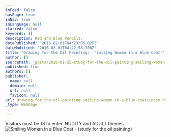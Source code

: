 ```yaml
---
inFeed: false
hasPage: true
inNav: true
inLanguage: null
starred: false
keywords: []
description: Red and Blue Pencils.
datePublished: '2016-02-01T04:23:05.825Z'
dateModified: '2016-02-01T04:22:58.708Z'
title: "Drawing for the Oil Painting:  'Smiling Woman in a Blue Coat'"
author: []
sourcePath: _posts/2016-01-25-study-for-the-oil-painting-smiling-woman-in-a-blue-coat.md
published: true
authors: []
publisher:
  name: null
  domain: null
  url: null
  favicon: null
url: drawing-for-the-oil-painting-smiling-woman-in-a-blue-coat/index.html
_type: WebPage

---
```

Visitors must be 18 to enter.  NUDITY and ADULT themes.
![Smiling Woman in a Blue Coat - (study for the oil painting)](https://s3-us-west-2.amazonaws.com/the-grid-img/p/905dbd1a2da7cdba4d1d91bd98bb079e7fffb614.jpg)